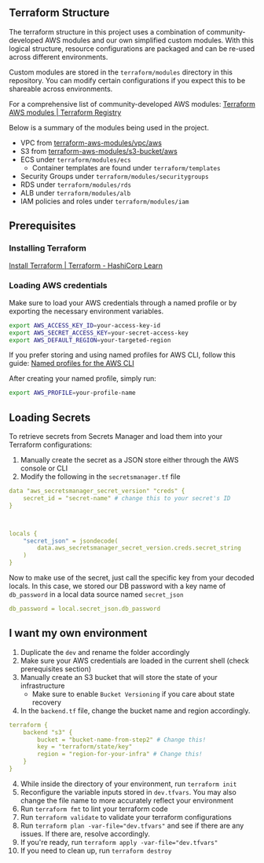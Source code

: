 ## Terraform Structure

The terraform structure in this project uses a combination of community-developed AWS modules and our own simplified custom modules. With this logical structure, resource configurations are packaged and can be re-used across different environments.

Custom modules are stored in the `terraform/modules` directory in this repository. You can modify certain configurations if you expect this to be shareable across environments.

For a comprehensive list of community-developed AWS modules: [Terraform AWS modules | Terraform Registry](https://registry.terraform.io/namespaces/terraform-aws-modules)

Below is a summary of the modules being used in the project.

- VPC from [terraform-aws-modules/vpc/aws](https://registry.terraform.io/modules/terraform-aws-modules/vpc/aws/latest)
- S3 from [terraform-aws-modules/s3-bucket/aws](https://registry.terraform.io/modules/terraform-aws-modules/s3-bucket/aws/latest)
- ECS under `terraform/modules/ecs`
  - Container templates are found under `terraform/templates`
- Security Groups under `terraform/modules/securitygroups`
- RDS under `terraform/modules/rds`
- ALB under `terraform/modules/alb`
- IAM policies and roles under `terraform/modules/iam`

## Prerequisites

### Installing Terraform

[Install Terraform | Terraform - HashiCorp Learn](https://learn.hashicorp.com/tutorials/terraform/install-cli)

### Loading AWS credentials

Make sure to load your AWS credentials through a named profile or by exporting the necessary environment variables.

```bash
export AWS_ACCESS_KEY_ID=your-access-key-id
export AWS_SECRET_ACCESS_KEY=your-secret-access-key
export AWS_DEFAULT_REGION=your-targeted-region
```

If you prefer storing and using named profiles for AWS CLI, follow this guide: [Named profiles for the AWS CLI](https://docs.aws.amazon.com/cli/latest/userguide/cli-configure-profiles.html)

After creating your named profile, simply run:

```bash
export AWS_PROFILE=your-profile-name
```

## Loading Secrets

To retrieve secrets from Secrets Manager and load them into your Terraform configurations:

1. Manually create the secret as a JSON store either through the AWS console or CLI
2. Modify the following in the `secretsmanager.tf` file

```yaml
data "aws_secretsmanager_secret_version" "creds" {
	secret_id = "secret-name" # change this to your secret's ID
}



locals {
	"secret_json" = jsondecode(
		data.aws_secretsmanager_secret_version.creds.secret_string
	)
}
```

Now to make use of the secret, just call the specific key from your decoded locals. In this case, we stored our DB password with a key name of `db_password` in a local data source named `secret_json`

```yaml
db_password = local.secret_json.db_password
```

## I want my own environment

1. Duplicate the `dev` and rename the folder accordingly
2. Make sure your AWS credentials are loaded in the current shell (check prerequisites section)
3. Manually create an S3 bucket that will store the state of your infrastructure
   - Make sure to enable `Bucket Versioning` if you care about state recovery
4. In the `backend.tf` file, change the bucket name and region accordingly.

```yaml
terraform {
	backend "s3" {
		bucket = "bucket-name-from-step2" # Change this!
		key = "terraform/state/key"
		region = "region-for-your-infra" # Change this!
	}
}
```

4. While inside the directory of your environment, run `terraform init`
5. Reconfigure the variable inputs stored in `dev.tfvars`. You may also change the file name to more accurately reflect your environment
6. Run `terraform fmt` to lint your terraform code
7. Run `terraform validate` to validate your terraform configurations
8. Run `terraform plan -var-file="dev.tfvars"` and see if there are any issues. If there are, resolve accordingly.
9. If you're ready, run `terraform apply -var-file="dev.tfvars"`
10. If you need to clean up, run `terraform destroy`
